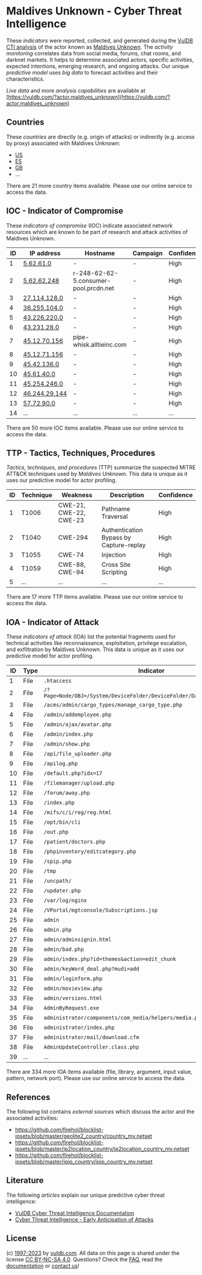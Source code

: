 # Maldives Unknown - Cyber Threat Intelligence

These _indicators_ were reported, collected, and generated during the [VulDB CTI analysis](https://vuldb.com/?kb.cti) of the actor known as [Maldives Unknown](https://vuldb.com/?actor.maldives_unknown). The _activity monitoring_ correlates data from social media, forums, chat rooms, and darknet markets. It helps to determine associated actors, specific activities, expected intentions, emerging research, and ongoing attacks. Our unique _predictive model_ uses _big data_ to forecast activities and their characteristics.

_Live data_ and more _analysis capabilities_ are available at [https://vuldb.com/?actor.maldives_unknown](https://vuldb.com/?actor.maldives_unknown)

## Countries

These _countries_ are directly (e.g. origin of attacks) or indirectly (e.g. access by proxy) associated with Maldives Unknown:

* [US](https://vuldb.com/?country.us)
* [ES](https://vuldb.com/?country.es)
* [GB](https://vuldb.com/?country.gb)
* ...

There are 21 more country items available. Please use our online service to access the data.

## IOC - Indicator of Compromise

These _indicators of compromise_ (IOC) indicate associated network resources which are known to be part of research and attack activities of Maldives Unknown.

ID | IP address | Hostname | Campaign | Confidence
-- | ---------- | -------- | -------- | ----------
1 | [5.62.61.0](https://vuldb.com/?ip.5.62.61.0) | - | - | High
2 | [5.62.62.248](https://vuldb.com/?ip.5.62.62.248) | r-248-62-62-5.consumer-pool.prcdn.net | - | High
3 | [27.114.128.0](https://vuldb.com/?ip.27.114.128.0) | - | - | High
4 | [36.255.104.0](https://vuldb.com/?ip.36.255.104.0) | - | - | High
5 | [43.226.220.0](https://vuldb.com/?ip.43.226.220.0) | - | - | High
6 | [43.231.28.0](https://vuldb.com/?ip.43.231.28.0) | - | - | High
7 | [45.12.70.156](https://vuldb.com/?ip.45.12.70.156) | pipe-whisk.alltieinc.com | - | High
8 | [45.12.71.156](https://vuldb.com/?ip.45.12.71.156) | - | - | High
9 | [45.42.136.0](https://vuldb.com/?ip.45.42.136.0) | - | - | High
10 | [45.61.40.0](https://vuldb.com/?ip.45.61.40.0) | - | - | High
11 | [45.254.246.0](https://vuldb.com/?ip.45.254.246.0) | - | - | High
12 | [46.244.29.144](https://vuldb.com/?ip.46.244.29.144) | - | - | High
13 | [57.72.90.0](https://vuldb.com/?ip.57.72.90.0) | - | - | High
14 | ... | ... | ... | ...

There are 50 more IOC items available. Please use our online service to access the data.

## TTP - Tactics, Techniques, Procedures

_Tactics, techniques, and procedures_ (TTP) summarize the suspected MITRE ATT&CK techniques used by _Maldives Unknown_. This data is unique as it uses our predictive model for actor profiling.

ID | Technique | Weakness | Description | Confidence
-- | --------- | -------- | ----------- | ----------
1 | T1006 | CWE-21, CWE-22, CWE-23 | Pathname Traversal | High
2 | T1040 | CWE-294 | Authentication Bypass by Capture-replay | High
3 | T1055 | CWE-74 | Injection | High
4 | T1059 | CWE-88, CWE-94 | Cross Site Scripting | High
5 | ... | ... | ... | ...

There are 17 more TTP items available. Please use our online service to access the data.

## IOA - Indicator of Attack

These _indicators of attack_ (IOA) list the potential fragments used for technical activities like reconnaissance, exploitation, privilege escalation, and exfiltration by Maldives Unknown. This data is unique as it uses our predictive model for actor profiling.

ID | Type | Indicator | Confidence
-- | ---- | --------- | ----------
1 | File | `.htaccess` | Medium
2 | File | `/?Page=Node/OBJ=/System/DeviceFolder/DeviceFolder/DateTime/Action=Submit` | High
3 | File | `/acms/admin/cargo_types/manage_cargo_type.php` | High
4 | File | `/admin/addemployee.php` | High
5 | File | `/admin/ajax/avatar.php` | High
6 | File | `/admin/index.php` | High
7 | File | `/admin/show.php` | High
8 | File | `/api/file_uploader.php` | High
9 | File | `/apilog.php` | Medium
10 | File | `/default.php?idx=17` | High
11 | File | `/filemanager/upload.php` | High
12 | File | `/forum/away.php` | High
13 | File | `/index.php` | Medium
14 | File | `/mifs/c/i/reg/reg.html` | High
15 | File | `/opt/bin/cli` | Medium
16 | File | `/out.php` | Medium
17 | File | `/patient/doctors.php` | High
18 | File | `/phpinventory/editcategory.php` | High
19 | File | `/spip.php` | Medium
20 | File | `/tmp` | Low
21 | File | `/uncpath/` | Medium
22 | File | `/updater.php` | Medium
23 | File | `/var/log/nginx` | High
24 | File | `/VPortal/mgtconsole/Subscriptions.jsp` | High
25 | File | `admin` | Low
26 | File | `admin.php` | Medium
27 | File | `admin/adminsignin.html` | High
28 | File | `admin/bad.php` | High
29 | File | `admin/index.php?id=themes&action=edit_chunk` | High
30 | File | `admin/keyWord_deal.php?mudi=add` | High
31 | File | `admin/loginform.php` | High
32 | File | `admin/movieview.php` | High
33 | File | `admin/versions.html` | High
34 | File | `AdminByRequest.exe` | High
35 | File | `administrator/components/com_media/helpers/media.php` | High
36 | File | `administrator/index.php` | High
37 | File | `administrator/mail/download.cfm` | High
38 | File | `AdminUpdateController.class.php` | High
39 | ... | ... | ...

There are 334 more IOA items available (file, library, argument, input value, pattern, network port). Please use our online service to access the data.

## References

The following list contains _external sources_ which discuss the actor and the associated activities:

* https://github.com/firehol/blocklist-ipsets/blob/master/geolite2_country/country_mv.netset
* https://github.com/firehol/blocklist-ipsets/blob/master/ip2location_country/ip2location_country_mv.netset
* https://github.com/firehol/blocklist-ipsets/blob/master/ipip_country/ipip_country_mv.netset

## Literature

The following _articles_ explain our unique predictive cyber threat intelligence:

* [VulDB Cyber Threat Intelligence Documentation](https://vuldb.com/?kb.cti)
* [Cyber Threat Intelligence - Early Anticipation of Attacks](https://www.scip.ch/en/?labs.20201022)

## License

(c) [1997-2023](https://vuldb.com/?kb.changelog) by [vuldb.com](https://vuldb.com/?kb.about). All data on this page is shared under the license [CC BY-NC-SA 4.0](https://creativecommons.org/licenses/by-nc-sa/4.0/). Questions? Check the [FAQ](https://vuldb.com/?kb.faq), read the [documentation](https://vuldb.com/?kb) or [contact us](https://vuldb.com/?contact)!
